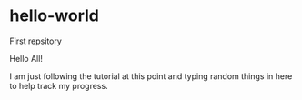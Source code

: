 # hello-world
First repsitory

Hello All!

I am just following the tutorial at this point and typing random things in here to help track my progress.
